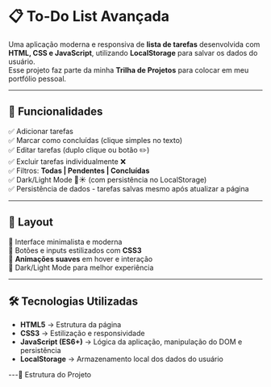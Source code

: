 # 📋 To-Do List Avançada

Uma aplicação moderna e responsiva de **lista de tarefas** desenvolvida com **HTML, CSS e JavaScript**, utilizando **LocalStorage** para salvar os dados do usuário.  
Esse projeto faz parte da minha **Trilha de Projetos** para colocar em meu portfólio pessoal. 

---

## 🚀 Funcionalidades

✅ Adicionar tarefas  
✅ Marcar como concluídas (clique simples no texto)  
✅ Editar tarefas (duplo clique ou botão ✏️)  
✅ Excluir tarefas individualmente ❌  
✅ Filtros: **Todas | Pendentes | Concluídas**  
✅ Dark/Light Mode 🌙☀️ (com persistência no LocalStorage)  
✅ Persistência de dados - tarefas salvas mesmo após atualizar a página  

---

## 🎨 Layout

🔹 Interface minimalista e moderna  
🔹 Botões e inputs estilizados com **CSS3**  
🔹 **Animações suaves** em hover e interação  
🔹 Dark/Light Mode para melhor experiência  

---

## 🛠️ Tecnologias Utilizadas

- **HTML5** → Estrutura da página  
- **CSS3** → Estilização e responsividade  
- **JavaScript (ES6+)** → Lógica da aplicação, manipulação do DOM e persistência  
- **LocalStorage** → Armazenamento local dos dados do usuário  

---📂 Estrutura do Projeto
